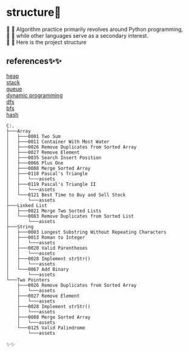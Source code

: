 # structure👋
🌱 🌱 Algorithm practice primarily revolves around Python programming,<br> 
🌱 🌱 while other languages serve as a secondary interest.<br>
🌱 🌱 Here is the project structure<br>

## references✨✨
[heap](https://www.geeksforgeeks.org/heap-data-structure/?ref=gcse)<br>
[stack](https://www.geeksforgeeks.org/stack-in-python/)<br>
[queue](https://www.geeksforgeeks.org/queue-data-structure/?ref=gcse)<br>
[dynamic programming](https://www.geeksforgeeks.org/dynamic-programming/?ref=gcse)<br>
[dfs](https://www.geeksforgeeks.org/depth-first-search-or-dfs-for-a-graph/?ref=gcse)<br>
[bfs](https://www.geeksforgeeks.org/breadth-first-search-or-bfs-for-a-graph/?ref=gcse)<br>
[hash](https://www.geeksforgeeks.org/hashing-data-structure/?ref=gcse)<br>
```
C:.                                                              
├───Array                                 
│   ├───0001 Two Sum                      
│   ├───0011 Container With Most Water
│   ├───0026 Remove Duplicates from Sorted Array
│   ├───0027 Remove Element
│   ├───0035 Search Insert Position
│   ├───0066 Plus One
│   ├───0088 Merge Sorted Array
│   ├───0118 Pascal's Triangle
│   │   └───assets
│   ├───0119 Pascal's Triangle II
│   │   └───assets
│   └───0121 Best Time to Buy and Sell Stock
│       └───assets
├───Linked List
│   ├───0021 Merge Two Sorted Lists
│   └───0083 Remove Duplicates from Sorted List
│       └───assets
├───String
│   ├───0003 Longest Substring Without Repeating Characters
│   ├───0013 Roman to Integer
│   │   └───assets
│   ├───0020 Valid Parentheses
│   │   └───assets
│   ├───0028 Implement strStr()
│   │   └───assets
│   └───0067 Add Binary
│       └───assets
└───Two Pointers
    ├───0026 Remove Duplicates from Sorted Array
    │   └───assets
    ├───0027 Remove Element
    │   └───assets
    ├───0028 Implement strStr()
    │   └───assets
    ├───0088 Merge Sorted Array
    │   └───assets
    └───0125 Valid Palindrome
        └───assets
```
✨✨
